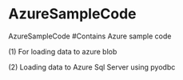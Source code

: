 # AzureSampleCode
AzureSampleCode
#Contains Azure sample code


(1) For loading data to azure blob



(2) Loading data to Azure Sql Server using pyodbc
